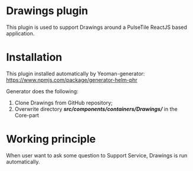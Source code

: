 # Drawings plugin

This plugin is used to support Drawings around a PulseTile ReactJS based application.

# Installation

This plugin installed automatically by Yeoman-generator: https://www.npmjs.com/package/generator-helm-phr

Generator does the following:
1) Clone Drawings from GitHub repository;
2) Overwrite directory **_src/components/containers/Drawings/_** in the Core-part

# Working principle

When user want to ask some question to Support Service, Drawings is run automatically.


